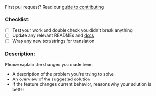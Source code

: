 First pull request? Read our [guide to contributing](http://docs.originprotocol.com/#contributing)

### Checklist:

- [ ] Test your work and double check you didn't break anything
- [ ] Update any relevant READMEs and [docs](https://github.com/OriginProtocol/docs)
- [ ] Wrap any new text/strings for translation

### Description:

Please explain the changes you made here:

- A description of the problem you're trying to solve
- An overview of the suggested solution
- If the feature changes current behavior, reasons why your solution is better
